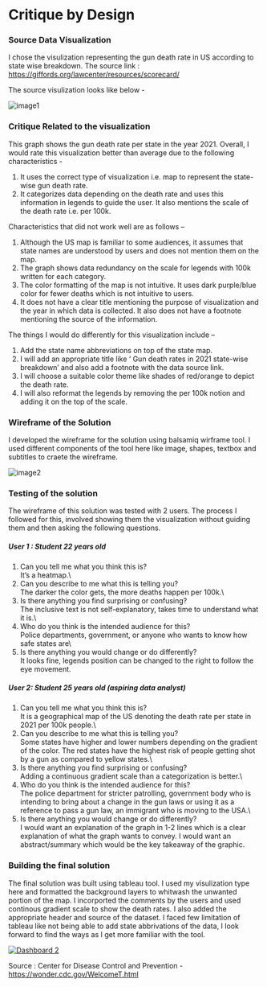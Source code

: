

# Critique by Design

### Source Data Visualization

I chose the visulization representing the gun death rate in US according to state wise breakdown.
The source link : https://giffords.org/lawcenter/resources/scorecard/

The source visulization looks like below -

![image1](/portfolio/assets/gunmap.JPG)

### Critique Related to the visualization

This graph shows the gun death rate per state in the year 2021.
Overall, I would rate this visualization better than average due to the following characteristics -
1. It uses the correct type of visualization i.e. map to represent the state-wise gun death rate.
2. It categorizes data depending on the death rate and uses this information in legends to guide the user. It also mentions the scale of the death rate i.e. per 100k.

Characteristics that did not work well are as follows –
1. Although the US map is familiar to some audiences, it assumes that state names are understood by users and does not mention them on the map.
2. The graph shows data redundancy on the scale for legends with 100k written for each category.
3. The color formatting of the map is not intuitive. It uses dark purple/blue color for fewer deaths which is not intuitive to users. 
4. It does not have a clear title mentioning the purpose of visualization and the year in which data is collected. It also does not have a footnote mentioning the source of the information.

The things I would do differently for this visualization include –
1. Add the state name abbreviations on top of the state map. 
2. I will add an appropriate title like ‘ Gun death rates in 2021 state-wise breakdown’ and also add a footnote with the data source link.
3. I will choose a suitable color theme like shades of red/orange to depict the death rate. 
4.	I will also reformat the legends by removing the per 100k notion and adding it on the top of the scale.


### Wireframe of the Solution

I developed the wireframe for the solution using balsamiq wirframe tool. I used different components of the tool here like image, shapes, textbox and subtitles to craete the wireframe. 

![image2](/portfolio/assets/heatmap.JPG)



### Testing of the solution
The wireframe of this solution was tested with 2 users. The process I followed for this, involved showing them the visualization without guiding them and then asking the following questions.

##### User 1 : Student 22 years old
1. Can you tell me what you think this is?\
It’s a heatmap.\
2. Can you describe to me what this is telling you?\
The darker the color gets, the more deaths happen per 100k.\
3. Is there anything you find surprising or confusing?\
The inclusive text is not self-explanatory, takes time to understand what it is.\
4. Who do you think is the intended audience for this?\
Police departments, government, or anyone who wants to know how safe states are\
5. Is there anything you would change or do differently?\
It looks fine, legends position can be changed to the right to follow the eye movement.

##### User 2: Student 25 years old (aspiring data analyst) 
1. Can you tell me what you think this is?\
It is a geographical map of the US denoting the death rate per state in 2021 per 100k people.\
2. Can you describe to me what this is telling you?\
Some states have higher and lower numbers depending on the gradient of the color. The red states have the highest risk of people getting shot by a gun as compared to yellow states.\
3. Is there anything you find surprising or confusing?\
Adding a continuous gradient scale than a categorization is better.\
4. Who do you think is the intended audience for this?\
The police department for stricter patrolling, government body who is intending to bring about a change in the gun laws or using it as a reference to pass a gun law, an immigrant who is moving to the USA.\
5. Is there anything you would change or do differently?\
I would want an explanation of the graph in 1-2 lines which is a clear explanation of what the graph wants to convey. I would want an abstract/summary which would be the key takeaway of the graphic.


### Building the final solution

The final solution was built using tableau tool. I used my visulization type here and formatted the background layers to whitwash the unwanted portion of the map.
I incorported the comments by the users and used continous gradient scale to show the death rates. I also added the appropriate header and source of the dataset.
I faced few limitation of tableau like not being able to add state abbrivations of the data, I look forward to find the ways as I get more familiar with the tool.

<div class='tableauPlaceholder' id='viz1663720563555' style='position: relative'><noscript><a href='#'><img alt='Dashboard 2 ' src='https:&#47;&#47;public.tableau.com&#47;static&#47;images&#47;5H&#47;5H9ZZTSWB&#47;1_rss.png' style='border: none' /></a></noscript><object class='tableauViz'  style='display:none;'><param name='host_url' value='https%3A%2F%2Fpublic.tableau.com%2F' /> <param name='embed_code_version' value='3' /> <param name='path' value='shared&#47;5H9ZZTSWB' /> <param name='toolbar' value='yes' /><param name='static_image' value='https:&#47;&#47;public.tableau.com&#47;static&#47;images&#47;5H&#47;5H9ZZTSWB&#47;1.png' /> <param name='animate_transition' value='yes' /><param name='display_static_image' value='yes' /><param name='display_spinner' value='yes' /><param name='display_overlay' value='yes' /><param name='display_count' value='yes' /><param name='language' value='en-US' /><param name='filter' value='publish=yes' /></object></div>                
<script type='text/javascript'>                    
 var divElement = document.getElementById('viz1663720563555');                    
 var vizElement = divElement.getElementsByTagName('object')[0];                    
 if ( divElement.offsetWidth > 800 ) { vizElement.style.width='1200px';vizElement.style.height='827px';} else if ( divElement.offsetWidth > 500 ) { vizElement.style.width='1200px';vizElement.style.height='827px';} else { vizElement.style.width='100%';vizElement.style.height='727px';}                     
 var scriptElement = document.createElement('script');                    
 scriptElement.src = 'https://public.tableau.com/javascripts/api/viz_v1.js';                    
 vizElement.parentNode.insertBefore(scriptElement, vizElement);                
</script>

Source : Center for Disease Control and Prevention - https://wonder.cdc.gov/WelcomeT.html

